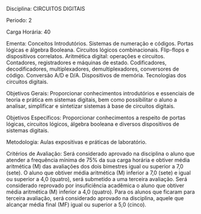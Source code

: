 Disciplina: CIRCUITOS DIGITAIS

Periodo: 2

Carga Horária: 40
 
Ementa:
    Conceitos Introdutórios. Sistemas de numeração e códigos. Portas lógicas e álgebra Booleana. Circuitos lógicos combinacionais. Flip-flops e dispositivos correlatos. Aritmética digital: operações e circuitos. Contadores, registradores e máquinas de estado. Codificadores, decodificadores, multiplexadores, demultiplexadores, conversores de código. Conversão A/D e D/A. Dispositivos de memória. Tecnologias dos circuitos digitais.
 
Objetivos Gerais:
    Proporcionar conhecimentos introdutórios e essenciais de teoria e prática em sistemas digitais, bem como possibilitar o aluno a analisar, simplificar e sintetizar sistemas à base de circuitos digitais.
 
Objetivos Específicos:
    Proporcionar conhecimentos a respeito de portas lógicas, circuitos lógicos, álgebra booleana e diversos dispositivos de sistemas digitais.
 
Metodologia:
    Aulas expositivas e práticas de laboratório.
 
Critérios de Avaliação:
    Será considerado aprovado na disciplina o aluno que atender a frequência mínima de 75% da sua carga horária e obtiver média aritmética (M) das avaliações dos dois bimestres igual ou superior a 7,0 (sete). O aluno que obtiver média aritmética (M) inferior a 7,0 (sete) e igual ou superior a 4,0 (quatro), será submetido a uma terceira avaliação. Será considerado reprovado por insuficiência acadêmica o aluno que obtiver média aritmética (M) inferior a 4,0 (quatro). Para os alunos que ficaram para terceira avaliação, será considerado aprovado na disciplina, aquele que alcançar média final (MF) igual ou superior a 5,0 (cinco).
